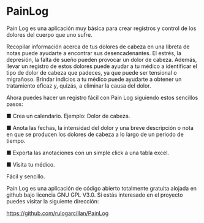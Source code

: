 # PainLog
Pain Log es una aplicación muy básica para crear registros y control de los dolores del cuerpo que uno sufre.


Recopilar información acerca de tus dolores de cabeza en una libreta de notas puede ayudarte a encontrar sus desencadenantes. El estrés, la depresión, la falta de sueño pueden provocar un dolor de cabeza. Además, llevar un registro de estos dolores puede ayudar a tu médico a identificar el tipo de dolor de cabeza que padeces, ya que puede ser tensional o migrañoso. Brindar indicios a tu médico puede ayudarte a obtener un tratamiento eficaz y, quizás, a eliminar la causa del dolor.

Ahora puedes hacer un registro fácil con Pain Log siguiendo estos sencillos pasos:

■ Crea un calendario. Ejemplo: Dolor de cabeza.

■ Anota las fechas, la intensidad del dolor y una breve descripción o nota en que se producen los dolores de cabeza a lo largo de un periodo de tiempo.

■ Exporta las anotaciones con un simple click a una tabla excel.

■ Visita tu médico.


Fácil y sencillo.


Pain Log es una aplicación de código abierto totalmente gratuita alojada en github bajo licencia GNU GPL V3.0. Si estás interesado en el proyecto puedes visitar la siguiente dirección:

https://github.com/rulogarcillan/PainLog
